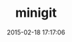 ---
layout: post
title:  "minigit"
repo:   "3ofcoins/minigit"
date:   2015-02-18 17:17:06
gemurl: https://github.com/3ofcoins/minigit
---